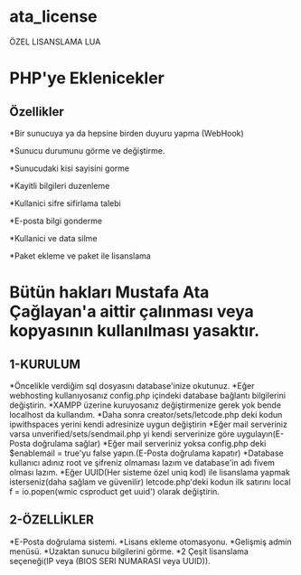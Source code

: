 # ata_license
ÖZEL LISANSLAMA LUA

# PHP'ye Eklenicekler

Özellikler
-------------------
*Bir sunucuya ya da hepsine birden duyuru yapma (WebHook)

*Sunucu durumunu görme ve değiştirme.

*Sunucudaki kisi sayisini gorme

*Kayitli bilgileri duzenleme

*Kullanici sifre sifirlama talebi

*E-posta bilgi gonderme

*Kullanici ve data silme

*Paket ekleme ve paket ile lisanslama


# Bütün hakları Mustafa Ata Çağlayan'a aittir çalınması veya kopyasının kullanılması yasaktır.

1-KURULUM​
-------------------

*Öncelikle verdiğim sql dosyasını database'inize okutunuz.​
*Eğer webhosting kullanıyosanız config.php içindeki database bağlantı bilgilerini değiştirin.​
*XAMPP üzerine kuruyosanız değiştirmenize gerek yok bende localhost da kullandım.​
*Daha sonra creator/sets/letcode.php deki kodun ipwithspaces yerini kendi adresinize uygun değiştirin​
*Eğer mail serveriniz varsa unverified/sets/sendmail.php yi kendi serverinize göre uygulayın(E-Posta doğrulama sağlar)​
*Eğer mail serveriniz yoksa config.php deki $enablemail = true'yu false yapın.(E-Posta doğrulama kapatır)​
*Database kullanıcı adınız root ve şifreniz olmaması lazım ve database'in adı fivem olması lazım.​
*Eğer UUID(Her sisteme özel uniq kod) ile lisanslama yapmak isterseniz(daha sağlam ve güvenilir) letcode.php'deki kodun ilk satırını local f = io.popen(wmic csproduct get uuid')
olarak değiştirin.​

2-ÖZELLİKLER​
-------------------

*E-Posta doğrulama sistemi.​
*Lisans ekleme otomasyonu.​
*Gelişmiş admin menüsü.​
*Uzaktan sunucu bilgilerini görme.​
*2 Çeşit lisanslama seçeneği(IP veya (BIOS SERI NUMARASI veya UUID)).
